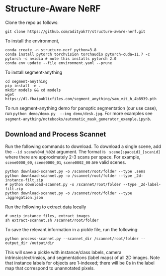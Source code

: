 # Structure-Aware NeRF

Clone the repo as follows:

```
git clone https://github.com/adityak77/structure-aware-nerf.git
```

To install the environment,

```
conda create -n structure-nerf python=3.8
conda install pytorch torchvision torchaudio pytorch-cuda=11.7 -c pytorch -c nvidia # note this installs pytorch 2.0
conda env update --file environment.yaml --prune
```

To install segment-anything

```
cd segment-anything
pip install -e .
mkdir models && cd models
wget https://dl.fbaipublicfiles.com/segment_anything/sam_vit_h_4b8939.pth
```

To run segment-anything demo for panoptic segmentation (our use case), run `python demo/demo.py  --img demo/desk.jpg`. For more examples see `segment-anything/notebooks/automatic_mask_generator_example.ipynb`.


## Download and Process Scannet

Run the following commands to download. To download a single scene, add the `--id scene%04d_%02d` argument. The format is ` scene[spaceid]_[scanid]` where there are approximately 
2-3 scans per space. For example, `scene0000_00`, `scene0000_01`, `scene0002_00` are valid scenes.

```
python download-scannet.py -o /scannet/root/folder --type .sens
python download-scannet.py -o /scannet/root/folder --type _2d-instance-filt.zip
# python download-scannet.py -o /scannet/root/folder --type _2d-label-filt.zip
python download-scannet.py -o /scannet/root/folder --type .aggregation.json
```

Run the following to extract data locally
```
# unzip instance files, extract images
sh extract-scannet.sh /scannet/root/folder
```

To save the relevant information in a pickle file, run the following:
```
python process-scannet.py --scannet_dir /scannet/root/folder --output_dir /output/dir
```

This will save a pickle with instance/class labels, camera intrinsics/extrinsics, and segmentations (label maps) of all 2D images. Note that instance labels for objects are 1-indexed; 
there will be 0s in the label map that correspond to unannotated pixels.
